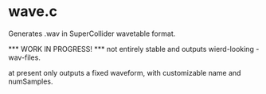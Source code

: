 # wave.c
Generates .wav in SuperCollider wavetable format.

*** WORK IN PROGRESS! ***
not entirely stable and outputs wierd-looking -wav-files.

at present only outputs a fixed waveform, with customizable name and numSamples.
